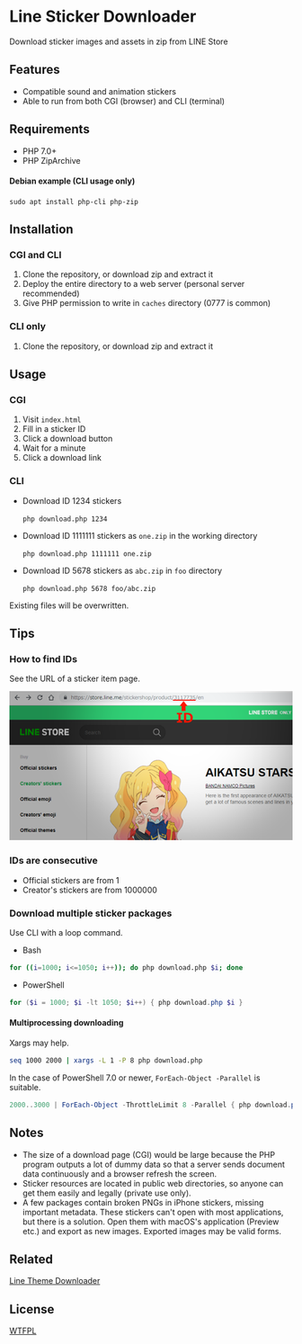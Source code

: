 # Line Sticker Downloader

Download sticker images and assets in zip from LINE Store

## Features

- Compatible sound and animation stickers
- Able to run from both CGI (browser) and CLI (terminal)

## Requirements

- PHP 7.0+
- PHP ZipArchive

#### Debian example (CLI usage only)

`sudo apt install php-cli php-zip`

## Installation

### CGI and CLI

1. Clone the repository, or download zip and extract it
2. Deploy the entire directory to a web server (personal server recommended)
3. Give PHP permission to write in `caches` directory (0777 is common)

### CLI only

1. Clone the repository, or download zip and extract it

## Usage

### CGI

1. Visit `index.html`
2. Fill in a sticker ID
3. Click a download button
4. Wait for a minute
5. Click a download link

### CLI

- Download ID 1234 stickers

  `php download.php 1234`

- Download ID 1111111 stickers as `one.zip` in the working directory

  `php download.php 1111111 one.zip`

- Download ID 5678 stickers as `abc.zip` in `foo` directory

  `php download.php 5678 foo/abc.zip`

Existing files will be overwritten.

## Tips

### How to find IDs

See the URL of a sticker item page.

![Store](images/store_screen.png)

### IDs are consecutive

- Official stickers are from 1
- Creator's stickers are from 1000000

### Download multiple sticker packages

Use CLI with a loop command.

- Bash

```bash
for ((i=1000; i<=1050; i++)); do php download.php $i; done
```

- PowerShell

```ps1
for ($i = 1000; $i -lt 1050; $i++) { php download.php $i }
```

#### Multiprocessing downloading

Xargs may help.

```sh
seq 1000 2000 | xargs -L 1 -P 8 php download.php
```

In the case of PowerShell 7.0 or newer, `ForEach-Object -Parallel` is suitable.

```ps1
2000..3000 | ForEach-Object -ThrottleLimit 8 -Parallel { php download.php $_ }
```

## Notes

- The size of a download page (CGI) would be large because the PHP program outputs a lot of dummy data so that a server sends document data continuously and a browser refresh the screen.
- Sticker resources are located in public web directories, so anyone can get them easily and legally (private use only).
- A few packages contain broken PNGs in iPhone stickers, missing important metadata. These stickers can't open with most applications, but there is a solution. Open them with macOS's application (Preview etc.) and export as new images. Exported images may be valid forms.

## Related

[Line Theme Downloader](https://github.com/curegit/line-theme-downloader)

## License

[WTFPL](LICENSE)
